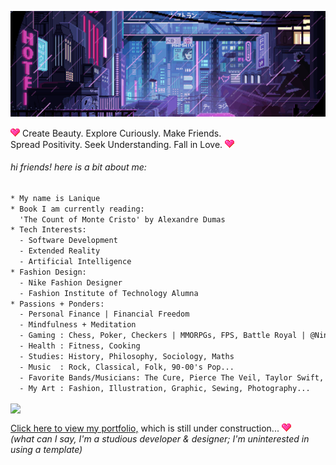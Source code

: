 ![gif-of-cyberpunk-cityscape](images/lanique_edit_rain.gif)

<!-- ![love](https://github.com/joshnatis/joshnatis/blob/master/pix/heart.gif) Create Beauty.\
![love](https://github.com/joshnatis/joshnatis/blob/master/pix/heart.gif) Explore Curiously.\
![love](https://github.com/joshnatis/joshnatis/blob/master/pix/heart.gif) Make Friends.\
![love](https://github.com/joshnatis/joshnatis/blob/master/pix/heart.gif) Spread Positivity.\
![love](https://github.com/joshnatis/joshnatis/blob/master/pix/heart.gif) Seek Understanding.\
![love](https://github.com/joshnatis/joshnatis/blob/master/pix/heart.gif) Fall in Love.
 -->
![love](https://github.com/joshnatis/joshnatis/blob/master/pix/heart.gif) Create Beauty. Explore Curiously. Make Friends.\
Spread Positivity. Seek Understanding. Fall in Love. ![love](https://github.com/joshnatis/joshnatis/blob/master/pix/heart.gif)  

###### hi friends! here is a bit about me:

```txt
* My name is Lanique
* Book I am currently reading:
  'The Count of Monte Cristo' by Alexandre Dumas
* Tech Interests:
  - Software Development
  - Extended Reality
  - Artificial Intelligence 
* Fashion Design:
  - Nike Fashion Designer
  - Fashion Institute of Technology Alumna
* Passions + Ponders:
  - Personal Finance | Financial Freedom
  - Mindfulness + Meditation
  - Gaming : Chess, Poker, Checkers | MMORPGs, FPS, Battle Royal | @Ninja @Nickmercs
  - Health : Fitness, Cooking
  - Studies: History, Philosophy, Sociology, Maths
  - Music  : Rock, Classical, Folk, 90-00's Pop...
  - Favorite Bands/Musicians: The Cure, Pierce The Veil, Taylor Swift, FKA Twigs
  - My Art : Fashion, Illustration, Graphic, Sewing, Photography...
```

<img align="center" src="https://github-readme-stats.vercel.app/api/top-langs/?username=la-nique&layout=compact&theme=tokyonight&langs_count=10&count_private=true" />

[Click here to view my portfolio,](https://github.com/La-Nique/portfolio) which is still under construction... ![love](https://github.com/joshnatis/joshnatis/blob/master/pix/heart.gif)\
*(what can I say, I'm a studious developer & designer; I'm uninterested in using a template)*

<!--
**La-Nique/La-Nique** is a ✨ _special_ ✨ repository because its `README.md` (this file) appears on your GitHub profile.

Here are some ideas to get you started:

- 🔭 I’m currently working on ...
- 🌱 I’m currently learning ...
- 👯 I’m looking to collaborate on ...
- 🤔 I’m looking for help with ...
- 💬 Ask me about ...
- 📫 How to reach me: ...
- 😄 Pronouns: ...
- ⚡ Fun fact: ...
-->
